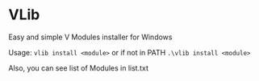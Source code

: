 # VLib
Easy and simple V Modules installer for Windows

Usage: ```vlib install <module>``` or if not in PATH ```.\vlib install <module>```

Also, you can see list of Modules in list.txt
